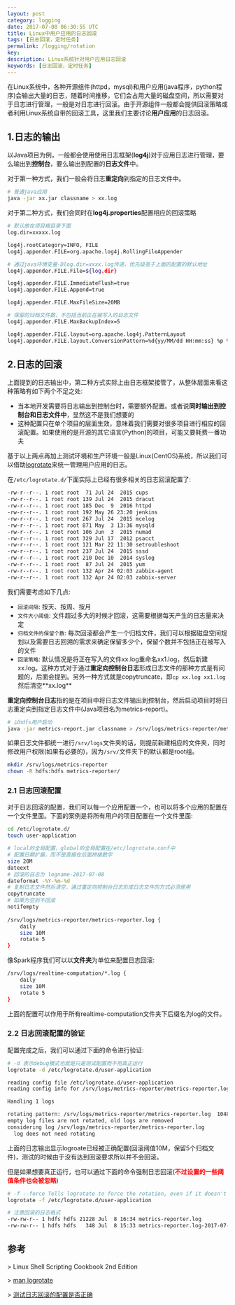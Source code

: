 ```yaml
---
layout: post
category: logging
date: 2017-07-08 06:30:55 UTC
title: Linux中用户应用的日志回滚
tags: [日志回滚，定时任务]
permalink: /logging/rotation
key: 
description: Linux系统针对用户应用日志回滚
keywords: [日志回滚，定时任务]
---
```


在Linux系统中，各种开源组件(httpd，mysql)和用户应用(java程序，python程序)会输出大量的日志，随着时间推移，它们会占用大量的磁盘空间，所以需要对于日志进行管理，一般是对日志进行回滚。由于开源组件一般都会提供回滚策略或者利用Linux系统自带的回滚工具，这里我们主要讨论**用户应用**的日志回滚。

## 1.日志的输出

以Java项目为例，一般都会使用使用日志框架(**log4j**)对于应用日志进行管理，要么输出到**控制台**，要么输出到配置的**日志文件**中。

对于第一种方式，我们一般会将日志**重定向**到指定的日志文件中。

```bash
# 普通java应用
java -jar xx.jar classname > xx.log
```

对于第二种方式，我们会同时在**log4j.properties**配置相应的回滚策略

```bash
# 默认放在项目根目录下面
log.dir=xxxxx.log

log4j.rootCategory=INFO, FILE
log4j.appender.FILE=org.apache.log4j.RollingFileAppender

# 通过java环境变量-Dlog.dir=xxxx.log传递，优先级高于上面的配置的默认地址
log4j.appender.FILE.File=${log.dir}

log4j.appender.FILE.ImmediateFlush=true
log4j.appender.FILE.Append=true

log4j.appender.FILE.MaxFileSize=20MB

# 保留的归档文件数，不包括当前正在被写入的日志文件
log4j.appender.FILE.MaxBackupIndex=5

log4j.appender.FILE.layout=org.apache.log4j.PatternLayout
log4j.appender.FILE.layout.ConversionPattern=%d{yy/MM/dd HH:mm:ss} %p %c{1}: %m%n
```

## 2.日志的回滚

上面提到的日志输出中，第二种方式实际上由日志框架接管了，从整体层面来看这种策略有如下两个不足之处:

<ul class="item">
    <li>
        当本地开发需要将日志输出到控制台时，需要额外配置。或者说<b>同时输出到控制台和日志文件中</b>，显然这不是我们想要的
    </li>
     <li>
         这种配置只在单个项目的层面生效，意味着我们需要对很多项目进行相应的回滚配置。如果使用的是开源的其它语言(Python)的项目，可能又要耗费一番功夫
     </li>
</ul>

基于以上两点再加上测试环境和生产环境一般是Linux(CentOS)系统，所以我们可以借助[logrotate](https://linux.die.net/man/8/logrotate)来统一管理用户应用的日志。

在`/etc/logrotate.d/`下面实际上已经有很多相关的日志回滚配置了:

```bash
-rw-r--r--. 1 root root  71 Jul 24  2015 cups
-rw-r--r--. 1 root root 139 Jul 24  2015 dracut
-rw-r--r--. 1 root root 185 Dec  9  2016 httpd
-rw-r--r--. 1 root root 192 May 26 23:20 jenkins
-rw-r--r--. 1 root root 267 Jul 24  2015 mcelog
-rw-r--r--. 1 root root 871 May  3 13:36 mysqld
-rw-r--r--. 1 root root 106 Jun  3  2015 numad
-rw-r--r--. 1 root root 329 Jul 17  2012 psacct
-rw-r--r--. 1 root root 121 Mar 22 11:30 setroubleshoot
-rw-r--r--. 1 root root 237 Jul 24  2015 sssd
-rw-r--r--. 1 root root 210 Dec 10  2014 syslog
-rw-r--r--. 1 root root  87 Jul 24  2015 yum
-rw-r--r--. 1 root root 132 Apr 24 02:03 zabbix-agent
-rw-r--r--. 1 root root 132 Apr 24 02:03 zabbix-server
```

我们需要考虑如下几点:

<ul class="item">
    <li>
        <code>回滚间隔</code>: 按天、按周、按月
    </li>
    <li>
        <code>文件大小阈值</code>: 文件超过多大的时候才回滚，这需要根据每天产生的日志量来决定
    </li>
    <li>
        <code>归档文件的保留个数</code>: 每次回滚都会产生一个归档文件，我们可以根据磁盘空间规划以及需要日志回溯的需求来确定保留多少个，保留个数并不包括正在被写入的文件
    </li>
    <li>
        <code>回滚策略</code>: 默认情况是将正在写入的文件xx.log重命名xx1.log，然后新建xx.log。这种方式对于通过<b>重定向控制台日志</b>形成日志文件的那种方式是有问题的，后面会提到。另外一种方式就是copytruncate，即<code>cp xx.log xx1.log</code>然后清空**xx.log**
    </li>
</ul>

**重定向控制台日志**指的是在项目中将日志文件输出到控制台，然后启动项目时将日志重定向到指定日志文件中(Java项目名为metrics-report)。

```bash
# 以hdfs用户启动
java -jar metrics-report.jar classname > /srv/logs/metrics-reporter/metrics-report.log
```

如果日志文件都统一进行`/srv/logs`文件夹的话，则提前新建相应的文件夹，同时修改用户权限(如果有必要的)，因为`/srv/`文件夹下的默认都是root组。

```bash
mkdir /srv/logs/metrics-reporter 
chown -R hdfs:hdfs metrics-reporter/
```

### 2.1 日志回滚配置

对于日志回滚的配置，我们可以每一个应用配置一个，也可以将多个应用的配置在一个文件里面。下面的案例是将所有用户的项目配置在一个文件里面:

```bash
cd /etc/logrotate.d/
touch user-application

# local的全局配置，global的全局配置在/etc/logrotate.conf中
# 配置日期扩展，而不是直接在后面拼接数字
size 20M
dateext
# 回滚的日志为 logname-2017-07-08
dateformat -%Y-%m-%d 
# 复制日志文件然后清空，通过重定向控制台日志形成日志文件的方式必须使用
copytruncate
# 如果为空则不回滚
notifempty
    
/srv/logs/metrics-reporter/metrics-reporter.log {
    daily
    size 10M
    rotate 5
}
```

像Spark程序我们可以以**文件夹**为单位来配置日志回滚:

```bash
/srv/logs/realtime-computation/*.log {
    daily
    size 10M
    rotate 5
}
```

上面的配置可以作用于所有realtime-computation文件夹下后缀名为log的文件。


### 2.2 日志回滚配置的验证

配置完成之后，我们可以通过下面的命令进行验证:

```bash
# -d 表示debug模式也就是只是测试配置而不用真正运行
logrotate -d /etc/logrotate.d/user-application

reading config file /etc/logrotate.d/user-application
reading config info for /srv/logs/metrics-reporter/metrics-reporter.log 

Handling 1 logs

rotating pattern: /srv/logs/metrics-reporter/metrics-reporter.log  10485760 bytes (5 rotations)
empty log files are not rotated, old logs are removed
considering log /srv/logs/metrics-reporter/metrics-reporter.log
  log does not need rotating

```

上面的日志输出显示logroate已经被正确配置(回滚阈值10M，保留5个归档文件)，测试的时候由于没有达到回滚要求所以并不会回滚。

但是如果想要真正运行，也可以通过下面的命令强制日志回滚(<b style="color:red">不过设置的一些阈值条件也会被忽略</b>)

```bash
# -f --force Tells logrotate to force the rotation, even if it doesn't think this is necessary. 
logrotate -f /etc/logrotate.d/user-application

# 注意回滚的日志格式
-rw-rw-r-- 1 hdfs hdfs 21228 Jul  8 16:34 metrics-reporter.log
-rw-rw-r-- 1 hdfs hdfs   348 Jul  8 15:33 metrics-reporter.log-2017-07-08
```


## 参考

\> Linux Shell Scripting Cookbook 2nd Edition

\> [man logrotate](http://linux.die.net/man/8/logrotate)

\> [测试日志回滚的配置是否正确](https://stackoverflow.com/questions/2117771/is-it-possible-to-run-one-logrotate-check-manually)